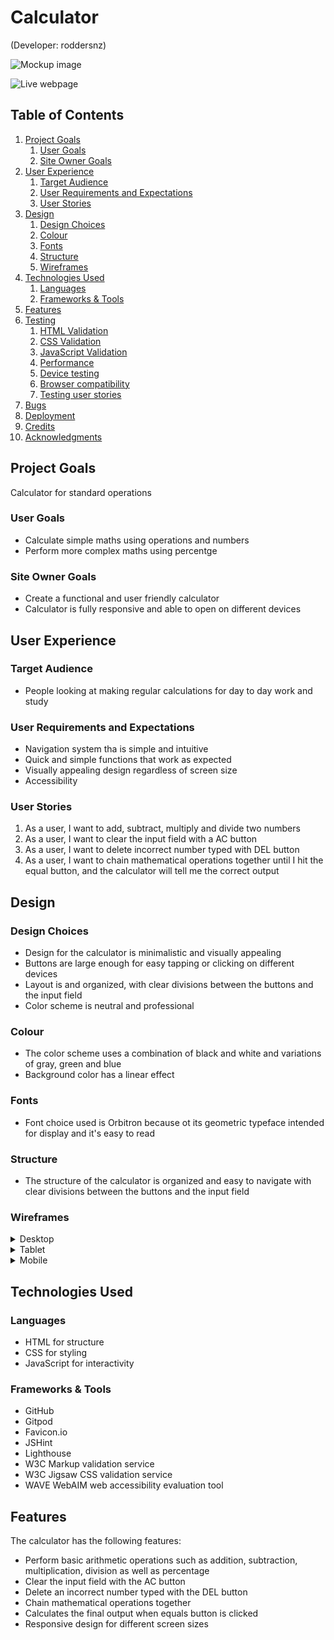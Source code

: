 # Calculator
(Developer: roddersnz)

![Mockup image]()

![Live webpage]()

## Table of Contents

1. [Project Goals](#project-goals)
    1. [User Goals](#user-goals)
    2. [Site Owner Goals](#site-owner-goals)
2. [User Experience](#user-experience)
    1. [Target Audience](#target-audience)
    2. [User Requirements and Expectations](#user-requirements-and-expectations)
    3. [User Stories](#user-stories)
3. [Design](#design)
    1. [Design Choices](#design-choices)
    2. [Colour](#colours)
    3. [Fonts](#fonts)
    4. [Structure](#structure)
    5. [Wireframes](#wireframes)
4. [Technologies Used](#technologies-used)
    1. [Languages](#languages)
    2. [Frameworks & Tools](#frameworks-&-tools)
5. [Features](#features)
6. [Testing](#validation)
    1. [HTML Validation](#HTML-validation)
    2. [CSS Validation](#CSS-validation)
    3. [JavaScript Validation](#javascript-validation)
    4. [Performance](#performance)
    5. [Device testing](#performing-tests-on-various-devices)
    6. [Browser compatibility](#browser-compatability)
    7. [Testing user stories](#testing-user-stories)
8. [Bugs](#Bugs)
9. [Deployment](#deployment)
10. [Credits](#credits)
11. [Acknowledgments](#acknowledgments)

## Project Goals 
Calculator for standard operations

### User Goals

- Calculate simple maths using operations and numbers 
- Perform more complex maths using percentge

### Site Owner Goals
- Create a functional and user friendly calculator
- Calculator is fully responsive and able to open on different devices

## User Experience

### Target Audience
- People looking at making regular calculations for day to day work and study

### User Requirements and Expectations
- Navigation system tha is simple and intuitive
- Quick and simple functions that work as expected
- Visually appealing design regardless of screen size
- Accessibility

### User Stories
1. As a user, I want to add, subtract, multiply and divide two numbers
2. As a user, I want to clear the input field with a AC button
3. As a user, I want to delete incorrect number typed with DEL button
4. As a user, I want to chain mathematical operations together until I hit the equal button, and the calculator will tell me the correct output

## Design

### Design Choices
- Design for the calculator is minimalistic and visually appealing
- Buttons are large enough for easy tapping or clicking on different devices
- Layout is and organized, with clear divisions between the buttons and the input field
- Color scheme is neutral and professional

### Colour
- The color scheme uses a combination of black and white and variations of gray, green and blue 
- Background color has a linear effect

### Fonts
- Font choice used is Orbitron because ot its geometric typeface intended for display and it's easy to read

### Structure

- The structure of the calculator is organized and easy to navigate with clear divisions between the buttons and the input field

### Wireframes

<details><summary>Desktop</summary>
<img src="docs/wireframes/desktop.jpg">
</details>
<details><summary>Tablet</summary>
<img src="docs/wireframes/tablet.jpg">
</details>
<details><summary>Mobile</summary>
<img src="docs/wireframes/mobile.jpg">
</details>

## Technologies Used

### Languages
- HTML for structure
- CSS for styling
- JavaScript for interactivity

### Frameworks & Tools
- GitHub
- Gitpod
- Favicon.io
- JSHint
- Lighthouse
- W3C Markup validation service
- W3C Jigsaw CSS validation service 
- WAVE WebAIM web accessibility evaluation tool

## Features
The calculator has the following features:

- Perform basic arithmetic operations such as addition, subtraction, multiplication, division as well as percentage
- Clear the input field with the AC button
- Delete an incorrect number typed with the DEL button
- Chain mathematical operations together 
- Calculates the final output when equals button is clicked
- Responsive design for different screen sizes
